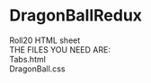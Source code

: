 # DragonBallRedux
Roll20 HTML sheet <br>
THE FILES YOU NEED ARE: <br>
Tabs.html <br>
DragonBall.css
